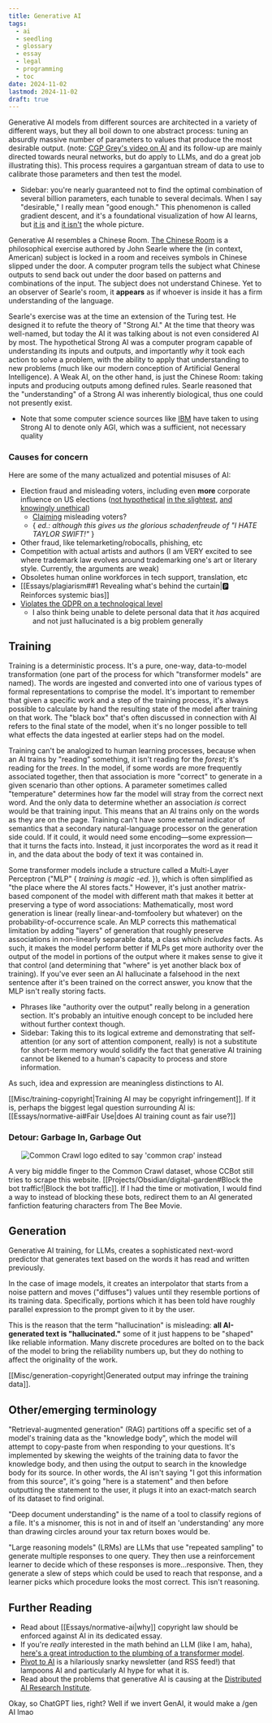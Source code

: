 ```yaml
---
title: Generative AI
tags:
  - ai
  - seedling
  - glossary
  - essay
  - legal
  - programming
  - toc
date: 2024-11-02
lastmod: 2024-11-02
draft: true
---
```

Generative AI models from different sources are architected in a variety of different ways, but they all boil down to one abstract process: tuning an absurdly massive number of parameters to values that produce the most desirable output. (note: [CGP Grey's video on AI](https://www.youtube.com/watch?v=R9OHn5ZF4Uo) and its follow-up are mainly directed towards neural networks, but do apply to LLMs, and do a great job illustrating this). This process requires a gargantuan stream of data to use to calibrate those parameters and then test the model.
- Sidebar: you're nearly guaranteed not to find the optimal combination of several billion parameters, each tunable to several decimals. When I say "desirable," I really mean "good enough." This phenomenon is called gradient descent, and it's a foundational visualization of how AI learns, but [it is](https://arxiv.org/abs/2212.07677) and [it isn't](https://arxiv.org/abs/2310.08540) the whole picture.

Generative AI resembles a Chinese Room. [The Chinese Room](https://plato.stanford.edu/entries/chinese-room/) is a philosophical exercise authored by John Searle where the (in context, American) subject is locked in a room and receives symbols in Chinese slipped under the door. A computer program tells the subject what Chinese outputs to send back out under the door based on patterns and combinations of the input. The subject does not understand Chinese. Yet to an observer of Searle's room, it **appears** as if whoever is inside it has a firm understanding of the language.

Searle's exercise was at the time an extension of the Turing test. He designed it to refute the theory of "Strong AI." At the time that theory was well-named, but today the AI it was talking about is not even considered AI by most. The hypothetical Strong AI was a computer program capable of understanding its inputs and outputs, and importantly *why* it took each action to solve a problem, with the ability to apply that understanding to new problems (much like our modern conception of Artificial General Intelligence). A Weak AI, on the other hand, is just the Chinese Room: taking inputs and producing outputs among defined rules. Searle reasoned that the "understanding" of a Strong AI was inherently biological, thus one could not presently exist.
- Note that some computer science sources like [IBM](https://www.ibm.com/topics/strong-ai) have taken to using Strong AI to denote only AGI, which was a sufficient, not necessary quality 
### Causes for concern
Here are some of the many actualized and potential misuses of AI:
- Election fraud and misleading voters, including even **more** corporate influence on US elections ([not hypothetical](https://www.washingtonpost.com/elections/2024/01/18/ai-tech-biden/) [in the slightest](https://web.archive.org/web/20240131220028/https://openai.com/careers/elections-program-manager), [and knowingly unethical](https://www.npr.org/2024/01/19/1225573883/politicians-lobbyists-are-banned-from-using-chatgpt-for-official-campaign-busine))
	- [Claiming](https://www.washingtonpost.com/politics/2024/03/13/trump-video-ai-truth-social/) misleading voters? 
	- { *ed.: although this gives us the glorious schadenfreude of "I HATE TAYLOR SWIFT!"* }
- Other fraud, like telemarketing/robocalls, phishing, etc
- Competition with actual artists and authors (I am VERY excited to see where trademark law evolves around trademarking one's art or literary style. Currently, the arguments are weak)
- Obsoletes human online workforces in tech support, translation, etc
- [[Essays/plagiarism##1 Revealing what's behind the curtain|🅿️ Reinforces systemic bias]]
- [Violates the GDPR on a technological level](https://www.theregister.com/2024/04/29/openai_hit_by_gdpr_complaint/)
	- I also think being unable to delete personal data that it *has* acquired and not just hallucinated is a big problem generally

## Training
Training is a deterministic process. It's a pure, one-way, data-to-model transformation (one part of the process for which "transformer models" are named). The words are ingested and converted into one of various types of formal representations to comprise the model. It's important to remember that given a specific work and a step of the training process, it's always possible to calculate by hand the resulting state of the model after training on that work. The "black box" that's often discussed in connection with AI refers to the final state of the model, when it's no longer possible to tell what effects the data ingested at earlier steps had on the model.

Training can't be analogized to human learning processes, because when an AI trains by "reading" something, it isn't reading for the *forest*; it's reading for the *trees*. In the model, if some words are more frequently associated together, then that association is more "correct" to generate in a given scenario than other options. A parameter sometimes called "temperature" determines how far the model will stray from the correct next word. And the only data to determine whether an association *is* correct would be that training input. This means that an AI trains only on the words as they are on the page. Training can't have some external indicator of semantics that a secondary natural-language processor on the generation side could. If it could, it would need some encoding—some expression—that it turns the facts into. Instead, it just incorporates the word as it read it in, and the data about the body of text it was contained in. 

Some transformer models include a structure called a Multi-Layer Perceptron ("MLP" { *training is magic -ed*. }), which is often simplified as "the place where the AI stores facts." However, it's just another matrix-based component of the model with different math that makes it better at preserving a type of word associations: Mathematically, most word generation is linear (really linear-and-tomfoolery but whatever) on the probability-of-occurrence scale. An MLP corrects this mathematical limitation by adding "layers" of generation that roughly preserve associations in non-linearly separable data, a class which *includes* facts. As such, it makes the model perform better if MLPs get more authority over the output of the model in portions of the output where it makes sense to give it that control (and determining that "where" is yet another black box of training). If you've ever seen an AI hallucinate a falsehood in the next sentence after it's been trained on the correct answer, you know that the MLP isn't really storing facts.
- Phrases like "authority over the output" really belong in a generation section. It's probably an intuitive enough concept to be included here without further context though.
- Sidebar: Taking this to its logical extreme and demonstrating that self-attention (or any sort of attention component, really) is not a substitute for short-term memory would solidify the fact that generative AI training cannot be likened to a human's capacity to process and store information. 

As such, idea and expression are meaningless distinctions to AI.

[[Misc/training-copyright|Training AI may be copyright infringement]]. If it is, perhaps the biggest legal question surrounding AI is: [[Essays/normative-ai#Fair Use|does AI training count as fair use?]]
### Detour: Garbage In, Garbage Out

<img src="/Attachments/common_crap.svg" alt="Common Crawl logo edited to say 'common crap' instead" style="padding:0% 5%">

A very big middle finger to the Common Crawl dataset, whose CCBot still tries to scrape this website. [[Projects/Obsidian/digital-garden#Block the bot traffic!|Block the bot traffic]]. If I had the time or motivation, I would find a way to instead of blocking these bots, redirect them to an AI generated fanfiction featuring characters from The Bee Movie.
## Generation
Generative AI training, for LLMs, creates a sophisticated next-word predictor that generates text based on the words it has read and written previously. 

In the case of image models, it creates an interpolator that starts from a noise pattern and moves ("diffuses") values until they resemble portions of its training data. Specifically, portions which it has been told have roughly parallel expression to the prompt given to it by the user.

This is the reason that the term "hallucination" is misleading: **all AI-generated text is "hallucinated."** some of it just happens to be "shaped" like reliable information. Many discrete procedures are bolted on to the back of the model to bring the reliability numbers up, but they do nothing to affect the originality of the work.

[[Misc/generation-copyright|Generated output may infringe the training data]].
## Other/emerging terminology
"Retrieval-augmented generation" (RAG) partitions off a specific set of a model's training data as the "knowledge body", which the model will attempt to copy-paste from when responding to your questions. It's implemented by skewing the weights of the training data to favor the knowledge body, and then using the output to search in the knowledge body for its source. In other words, the AI isn't saying "I got this information from this source", it's going "here is a statement" and then before outputting the statement to the user, it plugs it into an exact-match search of its dataset to find original.

"Deep document understanding" is the name of a tool to classify regions of a file. It's a misnomer, this is not in and of itself an 'understanding' any more than drawing circles around your tax return boxes would be.

"Large reasoning models" (LRMs) are LLMs that use "repeated sampling" to generate multiple responses to one query. They then use a reinforcement learner to decide which of these responses is more...responsive. Then, they generate a slew of steps which could be used to reach that response, and a learner picks which procedure looks the most correct. This isn't reasoning.
## Further Reading
- Read about [[Essays/normative-ai|why]] copyright law should be enforced against AI in its dedicated essay.
- If you're *really* interested in the math behind an LLM (like I am, haha), [here's a great introduction to the plumbing of a transformer model](https://santhoshkolloju.github.io/transformers/).
- [Pivot to AI](https://pivot-to-ai.com/) is a hilariously snarky newsletter (and RSS feed!) that lampoons AI and particularly AI hype for what it is.
- Read about the problems that generative AI is causing at the [Distributed AI Research Institute](https://www.dair-institute.org/).

Okay, so ChatGPT lies, right? Well if we invert GenAI, it would make a /gen AI lmao